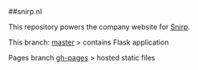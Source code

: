 ##snirp.nl

This repository powers the company website for [Snirp](http://www.snirp.nl).

This branch: [master](https://github.com/snirp/snirp.nl/tree/master) > contains Flask application

Pages branch [gh-pages](https://github.com/snirp/snirp.nl/tree/gh-pages) > hosted static files
